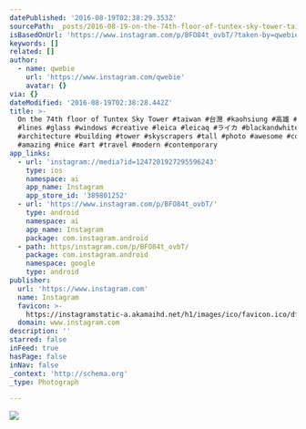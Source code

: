 ```yaml
---
datePublished: '2016-08-19T02:38:29.353Z'
sourcePath: _posts/2016-08-19-on-the-74th-floor-of-tuntex-sky-tower-taiwan-kaohsiung.md
isBasedOnUrl: 'https://www.instagram.com/p/BFO84t_ovbT/?taken-by=qwebie'
keywords: []
related: []
author:
  - name: qwebie
    url: 'https://www.instagram.com/qwebie'
    avatar: {}
via: {}
dateModified: '2016-08-19T02:38:28.442Z'
title: >-
  On the 74th floor of Tuntex Sky Tower #taiwan #台灣 #kaohsiung #高雄 #symmetry
  #lines #glass #windows #creative #leica #leicaq #ライカ #blackandwhite
  #architecture #building #tower #skyscrapers #tall #photo #awesome #cool
  #amazing #nice #art #travel #modern #contemporary
app_links:
  - url: 'instagram://media?id=1247201927295596243'
    type: ios
    namespace: ai
    app_name: Instagram
    app_store_id: '389801252'
  - url: 'https://www.instagram.com/p/BFO84t_ovbT/'
    type: android
    namespace: ai
    app_name: Instagram
    package: com.instagram.android
  - path: https/instagram.com/p/BFO84t_ovbT/
    package: com.instagram.android
    namespace: google
    type: android
publisher:
  url: 'https://www.instagram.com'
  name: Instagram
  favicon: >-
    https://instagramstatic-a.akamaihd.net/h1/images/ico/favicon.ico/dfa85bb1fd63.ico
  domain: www.instagram.com
description: ''
starred: false
inFeed: true
hasPage: false
inNav: false
_context: 'http://schema.org'
_type: Photograph

---
```

![](https://imgflo.herokuapp.com/graph/vahj1ThiexotieMo/0bf623dc29ac1370bfe64833d27aecc7/noop.jpg?input=https%3A%2F%2Fscontent.cdninstagram.com%2Ft51.2885-15%2Fs640x640%2Fsh0.08%2Fe35%2F13150953_263513310670048_16772013_n.jpg%3Fig_cache_key%3DMTI0NzIwMTkyNzI5NTU5NjI0Mw%253D%253D.2)